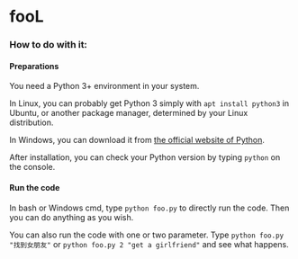# fooL

### How to do with it:
#### Preparations
You need a Python 3+ environment in your system.

In Linux, you can probably get Python 3 simply with
`apt install python3`
in Ubuntu, or another package manager, determined by your Linux distribution.

In Windows, you can download it from [the official website of Python](https://www.python.org/).

After installation, you can check your Python version by typing `python` on the console.

#### Run the code
In bash or Windows cmd, type
`python foo.py`
to directly run the code. Then you can do anything as you wish.

You can also run the code with one or two parameter. Type
`python foo.py "找到女朋友"`
or
`python foo.py 2 "get a girlfriend"`
and see what happens.
